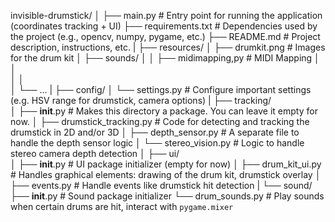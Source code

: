 invisible-drumstick/
│
├── main.py              # Entry point for running the application (coordinates tracking + UI)
├── requirements.txt      # Dependencies used by the project (e.g., opencv, numpy, pygame, etc.)
├── README.md             # Project description, instructions, etc.
|
├── resources/
│   ├── drumkit.png       # Images for the drum kit
│   ├── sounds/
│   │   ├── midimapping,py     # MIDI Mapping
│   │   
│   │   
│   └── ...
|
├── config/
│   └── settings.py       # Configure important settings (e.g. HSV range for drumstick, camera options)
|
├── tracking/  
│   ├── __init__.py       # Makes this directory a package. You can leave it empty for now.
│   ├── drumstick_tracking.py  # Code for detecting and tracking the drumstick in 2D and/or 3D
│   ├── depth_sensor.py   # A separate file to handle the depth sensor logic
│   └── stereo_vision.py  # Logic to handle stereo camera depth detection
│
├── ui/  
│   ├── __init__.py       # UI package initializer (empty for now)
│   ├── drum_kit_ui.py    # Handles graphical elements: drawing of the drum kit, drumstick overlay
│   ├── events.py         # Handle events like drumstick hit detection
|
└── sound/ 
    ├── __init__.py       # Sound package initializer
    └── drum_sounds.py    # Play sounds when certain drums are hit, interact with `pygame.mixer`
